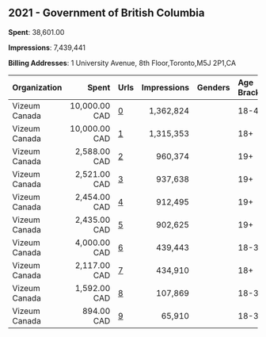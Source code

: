 ## 2021 - Government of British Columbia 
**Spent**: 38,601.00

**Impressions**: 7,439,441

**Billing Addresses**: 1 University Avenue, 8th Floor,Toronto,M5J 2P1,CA

|Organization|Spent|Urls|Impressions|Genders|Age Brackets|Country Codes|
|:---|---:|:---|---:|:---|:---|:---|
|Vizeum Canada|10,000.00 CAD|[0](https://www.snap.com/political-ads/asset/e1a755724caffdbe3cab60ff83058f8ba2a96291c069c7524b291502236532b2?mediaType=mp4)|1,362,824||18-49|canada|
|Vizeum Canada|10,000.00 CAD|[1](https://www.snap.com/political-ads/asset/4d1fd1f738d351fc26c24c389c79267aa6f37db02c1cdfd790382a39fe223412?mediaType=mp4)|1,315,353||18+|canada|
|Vizeum Canada|2,588.00 CAD|[2](https://www.snap.com/political-ads/asset/306e780f3ff885a2f26ad72c043baae7d0766d3b5ffe0f3c67db8d77a8ac905d?mediaType=mp4)|960,374||19+|canada|
|Vizeum Canada|2,521.00 CAD|[3](https://www.snap.com/political-ads/asset/8d3252c982ab4b01051d6f997a21b4cf60748bc72d0ddfb2b29f00e408f1969b?mediaType=mp4)|937,638||19+|canada|
|Vizeum Canada|2,454.00 CAD|[4](https://www.snap.com/political-ads/asset/0eaa603c8f21cea79672565177a86f5e5b38d9e2b43f04dcc415959c3ba840c1?mediaType=mp4)|912,495||19+|canada|
|Vizeum Canada|2,435.00 CAD|[5](https://www.snap.com/political-ads/asset/d5bb963ff5a4a1ff90eda30c508246ad052ed8bcfd3b3fecf63fcb08d7f76bc4?mediaType=mp4)|902,625||19+|canada|
|Vizeum Canada|4,000.00 CAD|[6](https://www.snap.com/political-ads/asset/a10a0fda82e89b88688fe2fb35a73beeab1458ccbcc567aca1bcbc4be685f6bd?mediaType=mp4)|439,443||18-30|canada|
|Vizeum Canada|2,117.00 CAD|[7](https://www.snap.com/political-ads/asset/381a2e86c837b4696964d8a96667f82ea7126f347640eebf0870d7329d02fb7f?mediaType=mp4)|434,910||18+|canada|
|Vizeum Canada|1,592.00 CAD|[8](https://www.snap.com/political-ads/asset/83bd2f638ad0b1fab7483d93fd8aad7e59a0115d9b2b456e9133c57c1b9db6a1?mediaType=mov)|107,869||18-30|canada|
|Vizeum Canada|894.00 CAD|[9](https://www.snap.com/political-ads/asset/f78a8ccdc264c8c006df9ed589636475b082848a515af5bc7cac917559b2883b?mediaType=mov)|65,910||18-30|canada|
